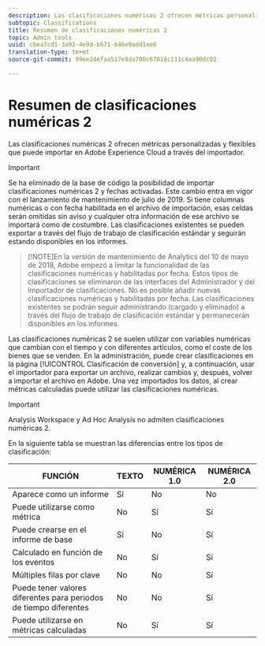 ```yaml
---
description: Las clasificaciones numéricas 2 ofrecen métricas personalizadas y flexibles que puede importar en Adobe Experience Cloud a través del importador.
subtopic: Classifications
title: Resumen de clasificaciones numéricas 2
topic: Admin tools
uuid: cbea7cd1-3a92-4e9d-b671-646e9add1ee6
translation-type: tm+mt
source-git-commit: 99ee24efaa517e8da700c67818c111c4aa90dc02

---
```



# Resumen de clasificaciones numéricas 2

Las clasificaciones numéricas 2 ofrecen métricas personalizadas y flexibles que puede importar en Adobe Experience Cloud a través del importador.

>[!IMPORTANT]
>
>Se ha eliminado de la base de código la posibilidad de importar clasificaciones numéricas 2 y fechas activadas. Este cambio entra en vigor con el lanzamiento de mantenimiento de julio de 2019. Si tiene columnas numéricas o con fecha habilitada en el archivo de importación, esas celdas serán omitidas sin aviso y cualquier otra información de ese archivo se importará como de costumbre. Las clasificaciones existentes se pueden exportar a través del flujo de trabajo de clasificación estándar y seguirán estando disponibles en los informes.

> [!NOTE]En la versión de mantenimiento de Analytics del 10 de mayo de 2018, Adobe empezó a limitar la funcionalidad de las clasificaciones numéricas y habilitadas por fecha. Estos tipos de clasificaciones se eliminaron de las interfaces del Administrador y del Importador de clasificaciones. No es posible añadir nuevas clasificaciones numéricas y habilitadas por fecha. Las clasificaciones existentes se podrán seguir administrando (cargado y eliminado) a través del flujo de trabajo de clasificación estándar y permanecerán disponibles en los informes.

Las clasificaciones numéricas 2 se suelen utilizar con variables numéricas que cambian con el tiempo y con diferentes artículos, como el coste de los bienes que se venden. En la administración, puede crear clasificaciones en la página [!UICONTROL Clasificación de conversión] y, a continuación, usar el importador para exportar un archivo, realizar cambios y, después, volver a importar el archivo en Adobe. Una vez importados los datos, al crear métricas calculadas puede utilizar las clasificaciones numéricas.

>[!IMPORTANT]
>
>Analysis Workspace y Ad Hoc Analysis no admiten clasificaciones numéricas 2.

En la siguiente tabla se muestran las diferencias entre los tipos de clasificación:

| FUNCIÓN | TEXTO | NUMÉRICA 1.0 | NUMÉRICA 2.0 |
|---|---|---|---|
| Aparece como un informe | Sí | No | No |
| Puede utilizarse como métrica | No | Sí | Sí |
| Puede crearse en el informe de base | Sí | No | Sí |
| Calculado en función de los eventos | No | Sí | Sí |
| Múltiples filas por clave | No | No | Sí |
| Puede tener valores diferentes para periodos de tiempo diferentes | No | No | Sí |
| Puede utilizarse en métricas calculadas | No | Sí | Sí |

